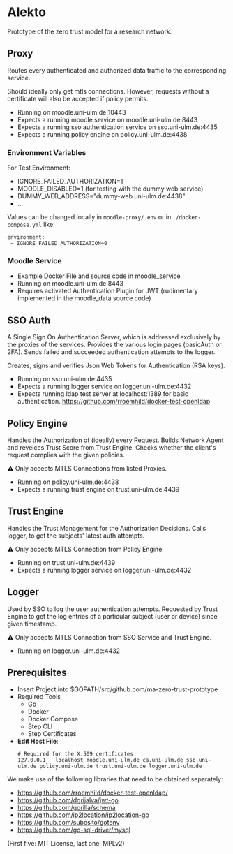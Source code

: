 # Alekto

Prototype of the zero trust model for a research network.

## Proxy

Routes every authenticated and authorized data traffic to the corresponding service.

Should ideally only get mtls connections. However, requests without a certificate will also be accepted if policy permits.

* Running on moodle.uni-ulm.de:10443
* Expects a running moodle service on moodle.uni-ulm.de:8443
* Expects a running sso authentication service on sso.uni-ulm.de:4435
* Expects a running policy engine on policy.uni-ulm.de:4438

### Environment Variables

For Test Environment:

* IGNORE_FAILED_AUTHORIZATION=1 
* MOODLE_DISABLED=1 (for testing with the dummy web service)
* DUMMY_WEB_ADDRESS="dummy-web.uni-ulm.de:4438"
* ...

Values can be changed locally in `moodle-proxy/.env` or in `./docker-compose.yml` like:
```
environment:
 − IGNORE_FAILED_AUTHORIZATION=0
```

### Moodle Service

* Example Docker File and source code in moodle_service
* Running on moodle.uni-ulm.de:8443
* Requires activated Authentication Plugin for JWT (rudimentary implemented in the moodle_data source code)

## SSO Auth

A Single Sign On Authentication Server, which is addressed exclusively by the proxies of the services. 
Provides the various login pages (basicAuth or 2FA).
Sends failed and succeeded authentication attempts to the logger.

Creates, signs and verifies Json Web Tokens for Authentication (RSA keys).

* Running on sso.uni-ulm.de:4435
* Expects a running logger service on logger.uni-ulm.de:4432
* Expects running ldap test server at localhost:1389 for basic authentication. https://github.com/rroemhild/docker-test-openldap

## Policy Engine

Handles the Authorization of (ideally) every Request.
Builds Network Agent and reveices Trust Score from Trust Engine.
Checks whether the client's request complies with the given policies.

:warning: Only accepts MTLS Connections from listed Proxies.

* Running on policy.uni-ulm.de:4438
* Expects a running trust engine on trust.uni-ulm.de:4439

## Trust Engine

Handles the Trust Management for the Authorization Decisions.
Calls logger, to get the subjects' latest auth attempts.

:warning: Only accepts MTLS Connection from Policy Engine.

* Running on trust.uni-ulm.de:4439
* Expects a running logger service on logger.uni-ulm.de:4432

## Logger

Used by SSO to log the user authentication attempts. 
Requested by Trust Engine to get the log entries of a particular subject (user or device) since given timestamp.

:warning: Only accepts MTLS Connection from SSO Service and Trust Engine.

* Running on logger.uni-ulm.de:4432

## Prerequisites

* Insert Project into $GOPATH/src/github.com/ma-zero-trust-prototype
* Required Tools
    * Go
    * Docker
    * Docker Compose
    * Step CLI
    * Step Certificates
* **Edit Host File**:
    ```
    # Required for the X.509 certificates
    127.0.0.1	localhost moodle.uni-ulm.de ca.uni-ulm.de sso.uni-ulm.de policy.uni-ulm.de trust.uni-ulm.de logger.uni-ulm.de
    ```

We make use of the following libraries that need to be obtained separately:

 * https://github.com/rroemhild/docker-test-openldap/
 * https://github.com/dgrijalva/jwt-go
 * https://github.com/gorilla/schema
 * https://github.com/ip2location/ip2location-go
 * https://github.com/subosito/gotenv
 * https://github.com/go-sql-driver/mysql

(First five: MIT License, last one: MPLv2) 

